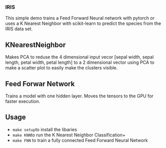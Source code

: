 ### IRIS

This simple demo trains a Feed Forward Neural network with pytorch or uses a K Nearest Neighbor with scikit-learn to predict the species from the IRIS data set.

## KNearestNeighbor
Makes PCA to reduse the 4 dimensional input vecor [sepal width, sepal length, petal width, petal length] to a 2 dimensional vector using PCA to make a scatter plot to easily make the clusters visible.

## Feed Forwar Network
Trains a model with one hidden layer. Moves the tensors to the GPU for faster execution. 

## Usage
- `make setup`to install the libaries
- `make KNN`to run the K Nearest Neighbor Classification+
- `make FNN` to train a fully connected Feed Forward Neural Network
